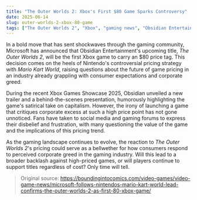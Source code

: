 ```yaml
---
title: "The Outer Worlds 2: Xbox's First $80 Game Sparks Controversy"
date: 2025-06-14
slug: outer-worlds-2-xbox-80-game
tags: ["The Outer Worlds 2", "Xbox", "gaming news", "Obsidian Entertainment"]
---
```


In a bold move that has sent shockwaves through the gaming community, Microsoft has announced that Obsidian Entertainment's upcoming title, *The Outer Worlds 2*, will be the first Xbox game to carry an $80 price tag. This decision comes on the heels of Nintendo's controversial pricing strategy with *Mario Kart World*, raising questions about the future of game pricing in an industry already grappling with consumer expectations and corporate greed.

During the recent Xbox Games Showcase 2025, Obsidian unveiled a new trailer and a behind-the-scenes presentation, humorously highlighting the game's satirical take on capitalism. However, the irony of launching a game that critiques corporate excess at such a high price point has not gone unnoticed. Fans have taken to social media and gaming forums to express their disbelief and frustration, with many questioning the value of the game and the implications of this pricing trend.

As the gaming landscape continues to evolve, the reaction to *The Outer Worlds 2*'s pricing could serve as a bellwether for how consumers respond to perceived corporate greed in the gaming industry. Will this lead to a broader backlash against high-priced games, or will players continue to support titles regardless of cost? Only time will tell.

> Original source: https://boundingintocomics.com/video-games/video-game-news/microsoft-follows-nintendos-mario-kart-world-lead-confirms-the-outer-worlds-2-as-first-80-xbox-game/